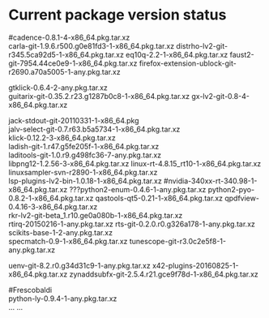 
# Current package version status  

#cadence-0.8.1-4-x86_64.pkg.tar.xz  
carla-git-1.9.6.r500.g0e81fd3-1-x86_64.pkg.tar.xz
distrho-lv2-git-r345.5ca92d5-1-x86_64.pkg.tar.xz
eq10q-2.2-1-x86_64.pkg.tar.xz
faust2-git-7954.44ce0e9-1-x86_64.pkg.tar.xz
firefox-extension-ublock-git-r2690.a70a5005-1-any.pkg.tar.xz

gtklick-0.6.4-2-any.pkg.tar.xz  
guitarix-git-0.35.2.r23.g1287b0c8-1-x86_64.pkg.tar.xz
gx-lv2-git-0.8-4-x86_64.pkg.tar.xz

jack-stdout-git-20110331-1-x86_64.pkg  
jalv-select-git-0.7.r63.b5a5734-1-x86_64.pkg.tar.xz  
klick-0.12.2-3-x86_64.pkg.tar.xz  
ladish-git-1.r47.g5fe205f-1-x86_64.pkg.tar.xz  
laditools-git-1.0.r9.g498fc36-7-any.pkg.tar.xz  
libpng12-1.2.56-3-x86_64.pkg.tar.xz
linux-rt-4.8.15_rt10-1-x86_64.pkg.tar.xz
linuxsampler-svn-r2890-1-x86_64.pkg.tar.xz  
lsp-plugins-lv2-bin-1.0.18-1-x86_64.pkg.tar.xz
#nvidia-340xx-rt-340.98-1-x86_64.pkg.tar.xz
???python2-enum-0.4.6-1-any.pkg.tar.xz
python2-pyo-0.8.2-1-x86_64.pkg.tar.xz
qastools-qt5-0.21-1-x86_64.pkg.tar.xz
qpdfview-0.4.16-3-x86_64.pkg.tar.xz   
rkr-lv2-git-beta_1.r10.ge0a080b-1-x86_64.pkg.tar.xz  
rtirq-20150216-1-any.pkg.tar.xz 
rts-git-0.2.0.r0.g326a178-1-any.pkg.tar.xz 
scikits-base-1-2-any.pkg.tar.xz  
specmatch-0.9-1-x86_64.pkg.tar.xz
tunescope-git-r3.0c2e5f8-1-any.pkg.tar.xz

uenv-git-8.2.r0.g34d31c9-1-any.pkg.tar.xz
x42-plugins-20160825-1-x86_64.pkg.tar.xz 
zynaddsubfx-git-2.5.4.r21.gce9f78d-1-x86_64.pkg.tar.xz




#Frescobaldi  
python-ly-0.9.4-1-any.pkg.tar.xz  
...
...